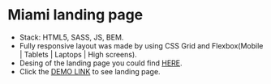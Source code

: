 # Miami landing page

* Stack: HTML5, SASS, JS, BEM.
* Fully responsive layout was made by using CSS Grid and Flexbox(Mobile | Tablets | Laptops | High screens).
* Desing of the landing page you could find [HERE](https://www.figma.com/file/nHz8bflIwJaWP3P99vKTH5/miami_home_new?node-id=16033%3A3).
* Click the [DEMO LINK](https://yehormerzlenko.github.io/layout_miami/) to see landing page.
